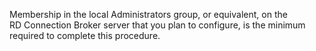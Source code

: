 <Token xmlns:xlink="http://www.w3.org/1999/xlink">Membership in the local <ui xmlns="http://ddue.schemas.microsoft.com/authoring/2003/5">Administrators</ui> group, or equivalent, on the RD Connection Broker server that you plan to configure, is the minimum required to complete this procedure.</Token>